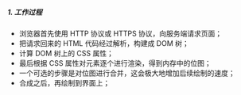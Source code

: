 ##### 1. 工作过程

-   浏览器首先使用 HTTP 协议或 HTTPS 协议，向服务端请求页面；
-   把请求回来的 HTML 代码经过解析，构建成 DOM 树；
-   计算 DOM 树上的 CSS 属性；
-   最后根据 CSS 属性对元素逐个进行渲染，得到内存中的位图；
-   一个可选的步骤是对位图进行合并，这会极大地增加后续绘制的速度；
-   合成之后，再绘制到界面上；
